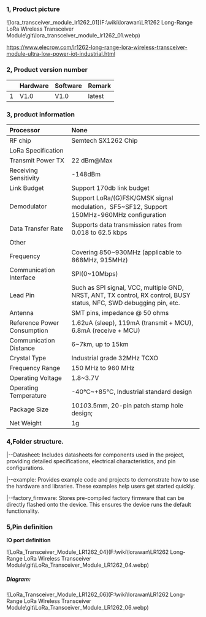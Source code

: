 ### 1, Product picture

![lora_transceiver_module_lr1262_01](F:\wiki\lorawan\LR1262 Long-Range LoRa Wireless Transceiver Module\git\lora_transceiver_module_lr1262_01.webp)

https://www.elecrow.com/lr1262-long-range-lora-wireless-transceiver-module-ultra-low-power-iot-industrial.html



### 2, Product version number

|      | Hardware | Software | Remark |
| ---- | -------- | -------- | ------ |
| 1    | V1.0     | V1.0     | latest |

### 3, product information

| Processor                   | None                                                         |
| :-------------------------- | :----------------------------------------------------------- |
| RF chip                     | Semtech SX1262 Chip                                          |
| LoRa Specification          |                                                              |
| Transmit Power TX           | 22 dBm@Max                                                   |
| Receiving Sensitivity       | -148dBm                                                      |
| Link Budget                 | Support 170db link budget                                    |
| Demodulator                 | Support LoRa/(G)FSK/GMSK signal modulation，SF5~SF12, Support 150MHz-960MHz configuration |
| Data Transfer Rate          | Supports data transmission rates from 0.018 to 62.5 kbps     |
| Other                       |                                                              |
| Frequency                   | Covering 850~930MHz (applicable to 868MHz, 915MHz)           |
| Communication Interface     | SPI(0~10Mbps)                                                |
| Lead Pin                    | Such as SPI signal, VCC, multiple GND, NRST, ANT, TX control, RX control, BUSY status, NFC, SWD debugging pin, etc. |
| Antenna                     | SMT pins, impedance @ 50 ohms                                |
| Reference Power Consumption | 1.62uA (sleep), 119mA (transmit + MCU), 6.8mA (receive + MCU) |
| Communication Distance      | 6~7km, up to 15km                                            |
| Crystal Type                | Industrial grade 32MHz TCXO                                  |
| Frequency Range             | 150 MHz to 960 MHz                                           |
| Operating Voltage           | 1.8~3.7V                                                     |
| Operating Temperature       | -40℃~+85℃, Industrial standard design                        |
| Package Size                | 10*10*3.5mm, 20-pin patch stamp hole design;                 |
| Net Weight                  | 1g                                                           |

### 4,Folder structure.

|--Datasheet: Includes datasheets for components used in the project, providing detailed specifications, electrical characteristics, and pin configurations.

|--example: Provides example code and projects to demonstrate how to use the hardware and libraries. These examples help users get started quickly.

|--factory_firmware: Stores pre-compiled factory firmware that can be directly flashed onto the device. This ensures the device runs the default functionality.

### 5,Pin definition

**IO port definition**

![LoRa_Transceiver_Module_LR1262_04](F:\wiki\lorawan\LR1262 Long-Range LoRa Wireless Transceiver Module\git\LoRa_Transceiver_Module_LR1262_04.webp)

##### Diagram:

![LoRa_Transceiver_Module_LR1262_06](F:\wiki\lorawan\LR1262 Long-Range LoRa Wireless Transceiver Module\git\LoRa_Transceiver_Module_LR1262_06.webp)